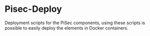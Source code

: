 # Pisec-Deploy

Deployment scripts for the PiSec components, using these scripts is possible to easily deploy the elements in Docker containers.
